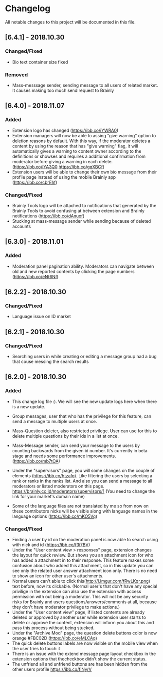 # Changelog
All notable changes to this project will be documented in this file.

## [6.4.1] - 2018.10.30
### Changed/Fixed
- Bio text container size fixed

### Removed
- Mass-messsage sender, sending message to all users of related market. It causes making too much send request to Brainly 

## [6.4.0] - 2018.11.07
### Added
- Extension logo has changed (https://ibb.co/iYWRA0)
- Extension managers will now be able to assing "give warning" option to deletion reasons by default. With this way, if the moderator deletes a content by using the reason that has "give warning" flag, it will automatically gives a warning to content owner according to the definitions or showses and requires a additional confirmation from moderator before giving a warning in each delete. (https://ibb.co/iYA3Q0 https://ibb.co/gqXBCf)
- Extension users will be able to change their own bio message from their profile page instead of using the mobile Brainly app (https://ibb.co/cbrEhf)

### Changed/Fixed
- Brainly Tools logo will be attached to notifications that generated by the Brainly Tools to avoid confusing at between extension and Brainly notifications (https://ibb.co/dAnuxf)
- Stucking at mass-message sender while sending because of deleted accounts


## [6.3.0] - 2018.11.01
### Added
- Moderation panel pagination ability. Moderators can navigate between old and new reported contents by clicking the page numbers (https://ibb.co/eNt6Nf)

## [6.2.2] - 2018.10.30
### Changed/Fixed
- Language issue on ID market

## [6.2.1] - 2018.10.30
### Changed/Fixed
- Searching users in while creating or editing a message group had a bug that couse messing the search results

## [6.2.0] - 2018.10.30
### Added
- This change log file :). We will see the new update logs here when there is a new update.

- Group messages, user that who has the privilege for this feature, can send a message to multiple users at once.
- Mass-Question deleter, also restricted privilege. User can use for this to delete multiple questions by their ids in a list at once.
- Mass-Message sender, can send your message to the users by counting backwards from the given id number. It's currently in beta stage and needs some performance improvements. (https://ibb.co/mb7tOA)
- Under the "supervisors" page, you will some changes on the couple of elements (https://ibb.co/htzafq). Like filtering the users by selecting a rank or ranks in the ranks list. And also you can send a message to all moderators or listed moderators on this page. https://brainly.co.id/moderators/supervisors/1 (You need to change the link for your market's domain name)

- Some of the language files are not translated by me so from now on these contributors nicks will be visible along with language names in the language options (https://ibb.co/mKO5Vq)

### Changed/Fixed
- Finding a user by id on the moderation panel is now able to search using with nick and id (https://ibb.co/f3i7BV)
- Under the "User content view > responses" page, extension changes the layout for quick review. But shows you an attachment icon for who has added a attachment in to their response. This feature makes some confusion about who added this attachment, so in this update you can see only the related user answer attachment icon only. There is no need to show an icon for other user's attachments.
- Normal users can't able to click this(http://i.imgur.com/fRwLKqr.png) text before, now its clickable. (Normal user's that don't have any special privilige in the extension can also use the extension with access permission with out being a moderator. This will not be any security risks for Brainly and users questions/answers/comments at all, because they don't have moderator privilege to make actions.)
- Under the "User content view" page, if listed contents are already deleted or approved by another user while extension user starts to delete or approve the content, extension will inform you about this and pass this process without being stucked.
- Under the "Archive Mod" page, the question delete buttons color is now orange #FBC02D (https://ibb.co/eMLCAq)
- The quick delete buttons labels are now visible on the mobile view when the user tries to touch it
- There is an issue with the extend message page layout checkbox in the extension options that thecheckbox didn't show the current status.
- The unfriend all and unfriend buttons are has been hidden from the other users profile https://ibb.co/fiNyrV